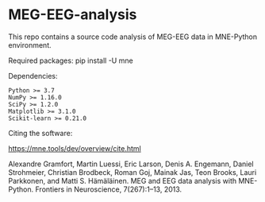 # MEG-EEG-analysis
This repo contains a source code analysis of MEG-EEG data in MNE-Python environment.


Required packages:
pip install -U mne


   Dependencies:

    Python >= 3.7
    NumPy >= 1.16.0
    SciPy >= 1.2.0
    Matplotlib >= 3.1.0
    Scikit-learn >= 0.21.0


Citing the software:

https://mne.tools/dev/overview/cite.html

Alexandre Gramfort, Martin Luessi, Eric Larson, Denis A. Engemann, Daniel Strohmeier, Christian Brodbeck, Roman Goj, Mainak Jas, Teon Brooks, Lauri Parkkonen, and Matti S. Hämäläinen. MEG and EEG data analysis with MNE-Python. Frontiers in Neuroscience, 7(267):1–13, 2013. 
